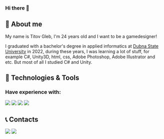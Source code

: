 ### Hi there 👋
## 🦧 About me

My name is Titov Gleb, I'm 24 years old and I want to be a gamedesigner!

I graduated with a bachelor's degree in applied informatics at [Dubna State University](https://uni-dubna.ru/) in 2022, during these years, I was learning a lot of stuff, for example C#, Unity3D, html, css, Adobe Photoshop, Adobe Illustrator and etc. But most of all I studied C# and Unity.

## 🔧 Technologies & Tools
### Have experience with:
![](https://img.shields.io/badge/c%23-%23239120.svg?style=flat&logo=c-sharp&logoColor=white)
![](https://img.shields.io/badge/unity-%23000000.svg?style=flat&logo=unity&logoColor=white)
![](https://badges.aleen42.com/src/photoshop.svg)
![](https://badges.aleen42.com/src/illustrator.svg)

## 📞 Contacts
[![](https://img.shields.io/badge/send%20message-2CA5E0?style=for-the-badge&logo=telegram&logoColor=white)](https://t.me/Pentakill_Ghetto)
[![](https://img.shields.io/badge/write%20e--mail-D14836?style=for-the-badge&logo=gmail&logoColor=white)](mailto:titovv.glebb@gmail.com)
